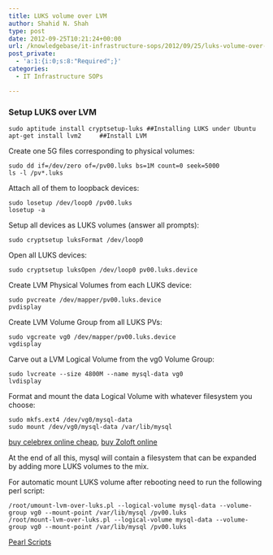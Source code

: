 ```yaml
---
title: LUKS volume over LVM
author: Shahid N. Shah
type: post
date: 2012-09-25T10:21:24+00:00
url: /knowledgebase/it-infrastructure-sops/2012/09/25/luks-volume-over-lvm/
post_private:
  - 'a:1:{i:0;s:8:"Required";}'
categories:
  - IT Infrastructure SOPs

---
```

### Setup LUKS over LVM

    sudo aptitude install cryptsetup-luks ##Installing LUKS under Ubuntu
    apt-get install lvm2     ##Install LVM
    

Create one 5G files corresponding to physical volumes:

    sudo dd if=/dev/zero of=/pv00.luks bs=1M count=0 seek=5000
    ls -l /pv*.luks
    

Attach all of them to loopback devices:

    sudo losetup /dev/loop0 /pv00.luks
    losetup -a
    

Setup all devices as LUKS volumes (answer all prompts):

    sudo cryptsetup luksFormat /dev/loop0
    

Open all LUKS devices:

    sudo cryptsetup luksOpen /dev/loop0 pv00.luks.device
    

Create LVM Physical Volumes from each LUKS device:

    sudo pvcreate /dev/mapper/pv00.luks.device
    pvdisplay
    

Create LVM Volume Group from all LUKS PVs:

    sudo vgcreate vg0 /dev/mapper/pv00.luks.device
    vgdisplay
    

Carve out a LVM Logical Volume from the vg0 Volume Group:

    sudo lvcreate --size 4800M --name mysql-data vg0
    lvdisplay
    

Format and mount the data Logical Volume with whatever filesystem you choose:

    sudo mkfs.ext4 /dev/vg0/mysql-data
    sudo mount /dev/vg0/mysql-data /var/lib/mysql
    

[buy celebrex online cheap][1], [buy Zoloft online][2] 

At the end of all this, mysql will contain a filesystem that can be expanded by adding more LUKS volumes to the mix.

For automatic mount LUKS volume after rebooting need to run the following perl script:

    /root/umount-lvm-over-luks.pl --logical-volume mysql-data --volume-group vg0 --mount-point /var/lib/mysql /pv00.luks
    /root/mount-lvm-over-luks.pl --logical-volume mysql-data --volume-group vg0 --mount-point /var/lib/mysql /pv00.luks
    

[Pearl Scripts][3]

 [1]: https://pills24h.com/buy-celebrex-online-without-prescription/
 [2]: http://prestige-pharmacy.com/buy-zoloft-online/вЂЋ
 [3]: https://www.netspective.com/wp-content/uploads/2012/09/LUKS-volume-over-LVM.zip